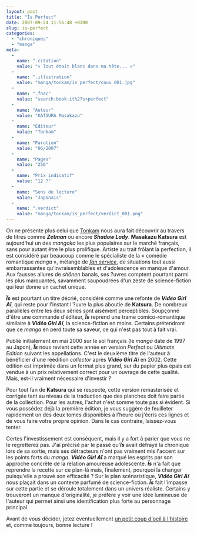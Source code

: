 ```yaml
---
layout: post
title: "Ïs Perfect"
date: 2007-09-24 11:56:48 +0200
slug: is-perfect
categories:
  - "chroniques"
  - "manga"
meta:
  -
    name: ".citation"
    value: "« Tout était blanc dans ma tête... »"
  -
    name: ".illustration"
    value: "manga/tonkam/is_perfect/couv_001.jpg"
  -
    name: ".fnac"
    value: "search:book:it%27s+perfect"
  -
    name: "Auteur"
    value: "KATSURA Masakazu"
  -
    name: "Editeur"
    value: "Tonkam"
  -
    name: "Parution"
    value: "06/2007"
  -
    name: "Pages"
    value: "256"
  -
    name: "Prix indicatif"
    value: "12 ?"
  -
    name: "Sens de lecture"
    value: "Japonais"
  -
    name: ".verdict"
    value: "manga/tonkam/is_perfect/verdict_001.png"
---
```


On ne présente plus celui que [Tonkam](http://www.editions-tonkam.com) nous aura fait découvrir au travers de titres comme _**Zetman**_ ou encore _**Shadow Lady**_. **Masakazu Katsura** est aujourd'hui un des _mangaka_ les plus populaires sur le marché français, sans pour autant être le plus prolifique. Artiste au trait frôlant la perfection, il est considéré par beaucoup comme le spécialiste de la « comédie romantique _manga_ », mélange de [_fan service_](http://fr.wikipedia.org/wiki/Fan_service), de situations tout aussi embarrassantes qu'invraisemblables et d'adolescence en manque d'amour. Aux fausses allures de _shônen_ banals, ses ?uvres comptent pourtant parmi les plus marquantes, savamment saupoudrées d'un zeste de science-fiction qui leur donne un cachet unique.

_**Ïs**_ est pourtant un titre décrié, considéré comme une refonte de _**Vidéo Girl Aï**_, qui reste pour l'instant l'?uvre la plus aboutie de **Katsura**. De nombreux parallèles entre les deux séries sont aisément perceptibles. Soupçonné d'être une commande d'éditeur, _**Ïs**_ reprend une trame comico-romantique similaire à _**Vidéo Girl Aï**_, la science-fiction en moins. Certains prétendront que ce _manga_ en perd toute sa saveur, ce qui n'est pas tout à fait vrai.

Publié initialement en mai 2000 sur le sol français (le _manga_ date de 1997 au Japon), _**Ïs**_ nous revient cette année en version _Perfect_ ou _Ultimate Edition_ suivant les appellations. C'est le deuxième titre de l'auteur à bénéficier d'une réédition _collector_ après _**Vidéo Girl Aï**_ en 2002. Cette édition est imprimée dans un format plus grand, sur du papier plus épais est vendue à un prix relativement correct pour un ouvrage de cette qualité. Mais, est-il vraiment nécessaire d'investir ?

Pour tout fan de **Katsura** qui se respecte, cette version remasterisée et corrigée tant au niveau de la traduction que des planches doit faire partie de la collection. Pour les autres, l'achat n'est somme toute pas si évident. Si vous possédez déjà la première édition, je vous suggère de feuilleter rapidement un des deux tomes disponibles à l'heure où j'écris ces lignes et de vous faire votre propre opinion. Dans le cas contraire, laissez-vous tenter.

Certes l'investissement est conséquent, mais il y a fort à parier que vous ne le regretterez pas. J'ai précisé par le passé qu'_**Ïs**_ avait défrayé la chronique lors de sa sortie, mais ses détracteurs n'ont pas vraiment mis l'accent sur les points forts du _manga_. _**Vidéo Girl Aï**_ a marqué les esprits par son approche concrète de la relation amoureuse adolescente. _**Ïs**_ n'a fait que reprendre la recette sur ce plan-là mais, finalement, pourquoi la changer puisqu'elle a prouvé son efficacité ? Sur le plan scénaristique, _**Vidéo Girl Aï**_ nous plaçait dans un contexte parfumé de science-fiction. _**Ïs**_ fait l'impasse sur cette partie et se déroule totalement dans un univers réaliste. Certains y trouveront un manque d'originalité, je préfère y voir une idée lumineuse de l'auteur qui permet ainsi une identification plus forte au personnage principal.

Avant de vous décider, jetez éventuellement [un petit coup d'oeil à l'histoire](http://fr.wikipedia.org/wiki/I%C2%A8s#Bref_r.C3.A9sum.C3.A9_de_l.27histoire) et, comme toujours, bonne lecture !